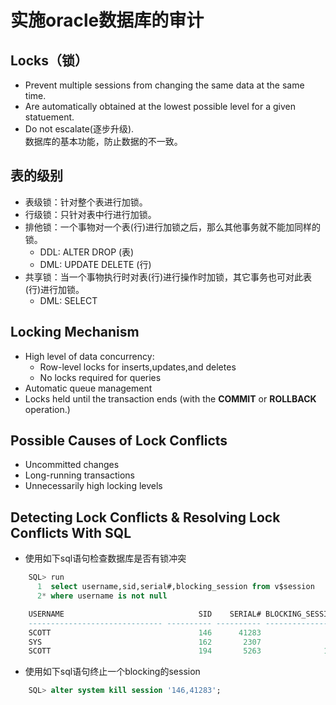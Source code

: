 # 实施oracle数据库的审计

## Locks（锁）

- Prevent multiple sessions from changing the same data at the same time.
- Are automatically obtained at the lowest possible level for a given statuement.
- Do not escalate(逐步升级).  
数据库的基本功能，防止数据的不一致。

## 表的级别

- 表级锁：针对整个表进行加锁。
- 行级锁：只针对表中行进行加锁。
- 排他锁：一个事物对一个表(行)进行加锁之后，那么其他事务就不能加同样的锁。
    + DDL: ALTER DROP (表)
    + DML: UPDATE DELETE (行)
- 共享锁：当一个事物执行时对表(行)进行操作时加锁，其它事务也可对此表(行)进行加锁。
    + DML: SELECT

## Locking Mechanism

- High level of data concurrency:  
    + Row-level locks for inserts,updates,and deletes
    + No locks required for queries
- Automatic queue management
- Locks held until the transaction ends (with the **COMMIT** or **ROLLBACK** operation.)

## Possible Causes of Lock Conflicts

- Uncommitted changes
- Long-running transactions
- Unnecessarily high locking levels

## Detecting Lock Conflicts & Resolving Lock Conflicts With SQL

- 使用如下sql语句检查数据库是否有锁冲突
```sql
    SQL> run
      1  select username,sid,serial#,blocking_session from v$session
      2* where username is not null

    USERNAME                              SID    SERIAL# BLOCKING_SESSION
    ------------------------------ ---------- ---------- ----------------
    SCOTT                                 146      41283
    SYS                                   162       2307
    SCOTT                                 194       5263              146
```

- 使用如下sql语句终止一个blocking的session
```sql
    SQL> alter system kill session '146,41283';  
```